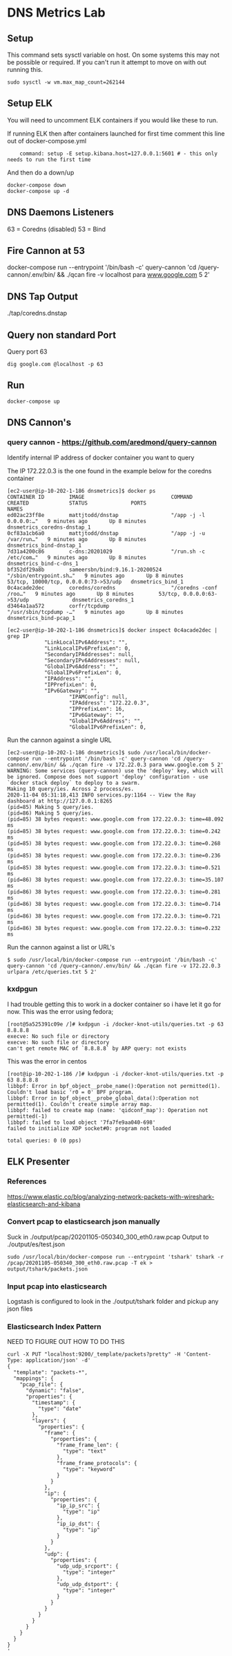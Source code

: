 # DNS Metrics Lab

## Setup
This command sets sysctl variable on host. On some systems this may not be possible or required. If you can't run it attempt to move on with out running this.
```
sudo sysctl -w vm.max_map_count=262144
```



## Setup ELK
You will need to uncomment ELK containers if you would like these to run.

If running ELK then after containers launched for first time comment this line out of docker-compose.yml
```
    command: setup -E setup.kibana.host=127.0.0.1:5601 # - this only needs to run the first time
```

And then do a down/up
```
docker-compose down
docker-compose up -d
```



## DNS Daemons Listeners
63 = Coredns (disabled)
53 = Bind

## Fire Cannon at 53
docker-compose run --entrypoint '/bin/bash -c' query-cannon 'cd /query-cannon/.env/bin/ && ./qcan fire -v localhost para www.google.com 5 2'


## DNS Tap Output
./tap/coredns.dnstap


## Query non standard Port
Query port 63
```
dig google.com @localhost -p 63
```

## Run
```
docker-compose up
```


## DNS Cannon's

### query cannon - https://github.com/aredmond/query-cannon

Identify internal IP address of docker container you want to query

The IP 172.22.0.3 is the one found in the example below for the coredns container
```
[ec2-user@ip-10-202-1-186 dnsmetrics]$ docker ps
CONTAINER ID        IMAGE                            COMMAND                  CREATED             STATUS              PORTS                                   NAMES
ed02ac23ff8e        mattjtodd/dnstap                 "/app -j -l 0.0.0.0:…"   9 minutes ago       Up 8 minutes                                                dnsmetrics_coredns-dnstap_1
0cf83a1cb6a0        mattjtodd/dnstap                 "/app -j -u /var/run…"   9 minutes ago       Up 8 minutes                                                dnsmetrics_bind-dnstap_1
7d31a4200c86        c-dns:20201029                   "/run.sh -c /etc/com…"   9 minutes ago       Up 8 minutes                                                dnsmetrics_bind-c-dns_1
bf352df29a8b        sameersbn/bind:9.16.1-20200524   "/sbin/entrypoint.sh…"   9 minutes ago       Up 8 minutes        53/tcp, 10000/tcp, 0.0.0.0:73->53/udp   dnsmetrics_bind_1
0c4acade2dec        coredns/coredns                  "/coredns -conf /roo…"   9 minutes ago       Up 8 minutes        53/tcp, 0.0.0.0:63->53/udp              dnsmetrics_coredns_1
d3464a1aa572        corfr/tcpdump                    "/usr/sbin/tcpdump -…"   9 minutes ago       Up 8 minutes                                                dnsmetrics_bind-pcap_1

[ec2-user@ip-10-202-1-186 dnsmetrics]$ docker inspect 0c4acade2dec | grep IP
            "LinkLocalIPv6Address": "",
            "LinkLocalIPv6PrefixLen": 0,
            "SecondaryIPAddresses": null,
            "SecondaryIPv6Addresses": null,
            "GlobalIPv6Address": "",
            "GlobalIPv6PrefixLen": 0,
            "IPAddress": "",
            "IPPrefixLen": 0,
            "IPv6Gateway": "",
                    "IPAMConfig": null,
                    "IPAddress": "172.22.0.3",
                    "IPPrefixLen": 16,
                    "IPv6Gateway": "",
                    "GlobalIPv6Address": "",
                    "GlobalIPv6PrefixLen": 0,
```

Run the cannon against a single URL
```
[ec2-user@ip-10-202-1-186 dnsmetrics]$ sudo /usr/local/bin/docker-compose run --entrypoint '/bin/bash -c' query-cannon 'cd /query-cannon/.env/bin/ && ./qcan fire -v 172.22.0.3 para www.google.com 5 2'
WARNING: Some services (query-cannon) use the 'deploy' key, which will be ignored. Compose does not support 'deploy' configuration - use `docker stack deploy` to deploy to a swarm.
Making 10 query/ies. Across 2 process/es.
2020-11-04 05:31:18,413 INFO services.py:1164 -- View the Ray dashboard at http://127.0.0.1:8265
(pid=85) Making 5 query/ies.
(pid=86) Making 5 query/ies.
(pid=85) 38 bytes request: www.google.com from 172.22.0.3: time=48.092 ms
(pid=85) 38 bytes request: www.google.com from 172.22.0.3: time=0.242 ms
(pid=85) 38 bytes request: www.google.com from 172.22.0.3: time=0.268 ms
(pid=85) 38 bytes request: www.google.com from 172.22.0.3: time=0.236 ms
(pid=85) 38 bytes request: www.google.com from 172.22.0.3: time=0.521 ms
(pid=86) 38 bytes request: www.google.com from 172.22.0.3: time=35.107 ms
(pid=86) 38 bytes request: www.google.com from 172.22.0.3: time=0.281 ms
(pid=86) 38 bytes request: www.google.com from 172.22.0.3: time=0.714 ms
(pid=86) 38 bytes request: www.google.com from 172.22.0.3: time=0.721 ms
(pid=86) 38 bytes request: www.google.com from 172.22.0.3: time=0.232 ms
```

Run the cannon against a list or URL's
```
$ sudo /usr/local/bin/docker-compose run --entrypoint '/bin/bash -c' query-cannon 'cd /query-cannon/.env/bin/ && ./qcan fire -v 172.22.0.3 urlpara /etc/queries.txt 5 2'
``` 

### kxdpgun
I had trouble getting this to work in a docker container so i have let it go for now.  This was the error using fedora;
```
[root@5a525391c09e /]# kxdpgun -i /docker-knot-utils/queries.txt -p 63 8.8.8.8
execve: No such file or directory
execve: No such file or directory
can't get remote MAC of `8.8.8.8` by ARP query: not exists
```

This was the error in centos
```
[root@ip-10-202-1-186 /]# kxdpgun -i /docker-knot-utils/queries.txt -p 63 8.8.8.8
libbpf: Error in bpf_object__probe_name():Operation not permitted(1). Couldn't load basic 'r0 = 0' BPF program.
libbpf: Error in bpf_object__probe_global_data():Operation not permitted(1). Couldn't create simple array map.
libbpf: failed to create map (name: 'qidconf_map'): Operation not permitted(-1)
libbpf: failed to load object '7fa7fe9aa040-698'
failed to initialize XDP socket#0: program not loaded

total queries: 0 (0 pps)
```

## ELK Presenter
### References
https://www.elastic.co/blog/analyzing-network-packets-with-wireshark-elasticsearch-and-kibana


### Convert pcap to elasticsearch json manually

Suck in ./output/pcap/20201105-050340_300_eth0.raw.pcap
Output to ./output/es/test.json

```
sudo /usr/local/bin/docker-compose run --entrypoint 'tshark' tshark -r /pcap/20201105-050340_300_eth0.raw.pcap -T ek > output/tshark/packets.json
```

### Input pcap into elasticsearch
Logstash is configured to look in the ./output/tshark folder and pickup any json files


### Elasticsearch Index Pattern
NEED TO FIGURE OUT HOW TO DO THIS

```
curl -X PUT "localhost:9200/_template/packets?pretty" -H 'Content-Type: application/json' -d'
{
  "template": "packets-*",
  "mappings": {
    "pcap_file": {
      "dynamic": "false",
      "properties": {
        "timestamp": {
          "type": "date"
        },
        "layers": {
          "properties": {
            "frame": {
              "properties": {
                "frame_frame_len": {
                  "type": "text"
                },
                "frame_frame_protocols": {
                  "type": "keyword"
                }
              }
            },
            "ip": {
              "properties": {
                "ip_ip_src": {
                  "type": "ip"
                },
                "ip_ip_dst": {
                  "type": "ip"
                }
              }
            },
            "udp": {
              "properties": {
                "udp_udp_srcport": {
                  "type": "integer"
                },
                "udp_udp_dstport": {
                  "type": "integer"
                }
              }
            }
          }
        }
      }
    }
  }
}
'
```
